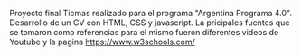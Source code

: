Proyecto final Ticmas realizado para el programa "Argentina Programa 4.0". 
Desarrollo de un CV con HTML, CSS y javascript.
La pricipales fuentes que se tomaron como referencias para el mismo fueron diferentes videos de Youtube y la pagina https://www.w3schools.com/

